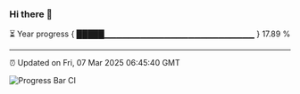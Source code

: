 ### Hi there 👋

⏳ Year progress { █████▁▁▁▁▁▁▁▁▁▁▁▁▁▁▁▁▁▁▁▁▁▁▁▁▁ } 17.89 %

---

⏰ Updated on Fri, 07 Mar 2025 06:45:40 GMT

![Progress Bar CI](https://github.com/IshwaranRudhara/GIT-ACTION/workflows/Progress%20Bar%20CI/badge.svg)
